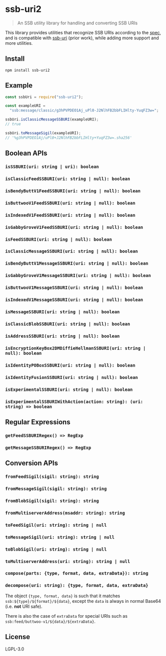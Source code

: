 # ssb-uri2

> An SSB utility library for handling and converting SSB URIs

This library provides utilities that recognize SSB URIs according to the [spec](https://github.com/ssb-ngi-pointer/ssb-uri-spec), and is compatible with [ssb-uri](https://github.com/fraction/ssb-uri) (prior work), while adding more support and more utilities.

## Install

```
npm install ssb-uri2
```

## Example

```js
const ssbUri = require("ssb-uri2");

const exampleURI =
  "ssb:message/classic/g3hPVPDEO1Aj_uPl0-J2NlhFB2bbFLIHlty-YuqFZ3w=";

ssbUri.isClassicMessageSSBURI(exampleURI);
// true

ssbUri.toMessageSigil(exampleURI);
// '%g3hPVPDEO1Aj/uPl0+J2NlhFB2bbFLIHlty+YuqFZ3w=.sha256'
```

## Boolean APIs

### `isSSBURI(uri: string | uri): boolean`

### `isClassicFeedSSBURI(uri: string | null): boolean`

### `isBendyButtV1FeedSSBURI(uri: string | null): boolean`

### `isButtwooV1FeedSSBURI(uri: string | null): boolean`

### `isIndexedV1FeedSSBURI(uri: string | null): boolean`

### `isGabbyGroveV1FeedSSBURI(uri: string | null): boolean`

### `isFeedSSBURI(uri: string | null): boolean`

### `isClassicMessageSSBURI(uri: string | null): boolean`

### `isBendyButtV1MessageSSBURI(uri: string | null): boolean`

### `isGabbyGroveV1MessageSSBURI(uri: string | null): boolean`

### `isButtwooV1MessageSSBURI(uri: string | null): boolean`

### `isIndexedV1MessageSSBURI(uri: string | null): boolean`

### `isMessageSSBURI(uri: string | null): boolean`

### `isClassicBlobSSBURI(uri: string | null): boolean`

### `isAddressSSBURI(uri: string | null): boolean`

### `isEncryptionKeyBox2DMDiffieHellmanSSBURI(uri: string | null): boolean`

### `isIdentityPOBoxSSBURI(uri: string | null): boolean`

### `isIdentityFusionSSBURI(uri: string | null): boolean`

### `isExperimentalSSBURI(uri: string | null): boolean`

### `isExperimentalSSBURIWithAction(action: string): (uri: string) => boolean`

## Regular Expressions

### `getFeedSSBURIRegex() => RegExp`

### `getMessageSSBURIRegex() => RegExp`

## Conversion APIs

### `fromFeedSigil(sigil: string): string`

### `fromMessageSigil(sigil: string): string`

### `fromBlobSigil(sigil: string): string`

### `fromMultiserverAddress(msaddr: string): string`

### `toFeedSigil(uri: string): string | null`

### `toMessageSigil(uri: string): string | null`

### `toBlobSigil(uri: string): string | null`

### `toMultiserverAddress(uri: string): string | null`

### `compose(parts: {type, format, data, extraData}): string`

### `decompose(uri: string): {type, format, data, extraData}`

The object `{type, format, data}` is such that it matches `ssb:${type}/${format}/${data}`, except the `data` is always in normal Base64 (i.e. **not** URI safe).

There is also the case of `extraData` for special URIs such as `ssb:feed/buttwoo-v1/${data}/${extraData}`.

## License

LGPL-3.0
